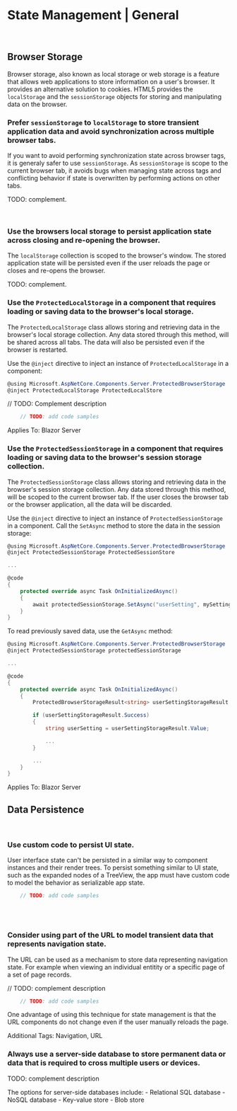 # State Management | General
<br>


## Browser Storage

Browser storage, also known as local storage or web storage is a feature that allows web applications to store information on a user's browser. It provides an alternative solution
to cookies. HTML5 provides the `localStorage` and the `sessionStorage` objects for storing and manipulating data on the browser.
<br>


### Prefer `sessionStorage` to `localStorage` to store transient application data and avoid synchronization across multiple browser tabs.

If you want to avoid performing synchronization state across browser tags, it is generaly safer to use `sessionStorage`. As `sessionStorage` is scope to the current browser tab,
it avoids bugs when managing state across tags and conflicting behavior if state is overwritten by performing actions on other tabs.

TODO: complement.

<br>


### Use the browsers local storage to persist application state across closing and re-opening the browser.

The `localStorage` collection is scoped to the browser's window. The stored application state will be persisted even if the user reloads the page or closes and re-opens the browser.

TODO: complement.
<br>


### Use the `ProtectedLocalStorage` in a component that requires loading or saving data to the browser's local storage.

The `ProtectedLocalStorage` class allows storing and retrieving data in the browser's local storage collection. Any data stored through this method, will be shared across all tabs. The
data will also be persisted even if the browser is restarted.

Use the `@inject` directive to inject an instance of `ProtectedLocalStorage` in a component:

```csharp
@using Microsoft.AspNetCore.Components.Server.ProtectedBrowserStorage
@inject ProtectedLocalStorage ProtectedLocalStore
```

// TODO: Complement description

```csharp
    // TODO: add code samples
```


Applies To: Blazor Server
<br>


### Use the `ProtectedSessionStorage` in a component that requires loading or saving data to the browser's session storage collection.

The `ProtectedSessionStorage` class allows storing and retrieving data in the browser's session storage collection. Any data stored through this method, will be scoped
to the current browser tab. If the user closes the browser tab or the browser application, all the data will be discarded.

Use the `@inject` directive to inject an instance of `ProtectedSessionStorage` in a component. Call the `SetAsync` method to store the data in the session storage:

```csharp
@using Microsoft.AspNetCore.Components.Server.ProtectedBrowserStorage
@inject ProtectedSessionStorage ProtectedSessionStore

...

@code
{
    protected override async Task OnInitializedAsync()
    {
        await protectedSessionStorage.SetAsync("userSetting", mySetting);
    }
}
```

To read previously saved data, use the `GetAsync` method:

```csharp
@using Microsoft.AspNetCore.Components.Server.ProtectedBrowserStorage
@inject ProtectedSessionStorage protectedSessionStorage

...

@code
{
    protected override async Task OnInitializedAsync()
    {
        ProtectedBrowserStorageResult<string> userSettingStorageResult = await protectedSessionStorage.GetAsync<string>("userSetting");

        if (userSettingStorageResult.Success)
        {
            string userSetting = userSettingStorageResult.Value;

            ...
        }

        ...
    }
}
```

Applies To: Blazor Server
<br>


## Data Persistence
<br>


### Use custom code to persist UI state.

User interface state can't be persisted in a similar way to component instances and their render trees. To persist something similar to UI state, such as the expanded nodes of a TreeView, the app must have custom code to model the behavior as serializable app state.

```csharp
    // TODO: add code samples
```
<br><br>


### Consider using part of the URL to model transient data that represents navigation state.

The URL can be used as a mechanism to store data representing navigation state. For example when viewing an individual entitity or a specific page
of a set of page records.

// TODO: complement description

```csharp
    // TODO: add code samples
```

One advantage of using this technique for state management is that the URL components do not change even if the user manually reloads the page.

Additional Tags: Navigation, URL
<br>


### Always use a server-side database to store permanent data or data that is required to cross multiple users or devices.

TODO: complement description

The options for server-side databases include:
    - Relational SQL database
    - NoSQL database
    - Key-value store
    - Blob store

<br>